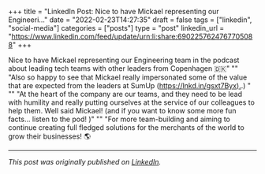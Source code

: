 +++
title = "LinkedIn Post: Nice to have Mickael representing our Engineeri..."
date = "2022-02-23T14:27:35"
draft = false
tags = ["linkedin", "social-media"]
categories = ["posts"]
type = "post"
linkedin_url = "https://www.linkedin.com/feed/update/urn:li:share:6902257624767705088"
+++

Nice to have Mickael representing our Engineering team in the podcast about leading tech teams with other leaders from Copenhagen 🇩🇰"
""
"Also so happy to see that Mickael really impersonated some of the value that are expected from the leaders at SumUp ([https://lnkd.in/gsxt7Byx).](https://lnkd.in/gsxt7Byx).) "
""
"At the heart of the company are our teams, and they need to be lead with humility and really putting ourselves at the service of our colleagues to help them. Well said Mickael! (and if you want to know some more fun facts... listen to the pod! )"
""
"For more team-building and aiming to continue creating full fledged solutions for the merchants of the world to grow their businesses! 🌎

---

*This post was originally published on [LinkedIn](https://www.linkedin.com/in/adrianmoreno/recent-activity/all/).*
